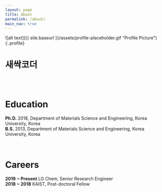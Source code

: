 ```yaml
---
layout: page
title: About
permalink: /about/
main_nav: true
---
```


![alt text]({{ site.baseurl }}/assets/profile-placeholder.gif "Profile Picture"){:.profile}

# 새싹코더
<br>
<br>

# Education
<b>Ph.D.</b> 2018, Department of Materials Science and Engineering, Korea University, Korea <br>
<b>B.S.</b> 2013, Department of Materials Science and Engineering, Korea University, Korea <br>
<br>
<br>

# Careers
<b>2019 ~ Present</b> LG Chem, Senior Research Engineer <br>
<b>2018 ~ 2018</b> KAIST, Post-doctoral Fellow
<br>
<br>
